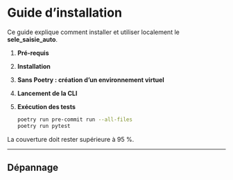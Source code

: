 # Guide d’installation

Ce guide explique comment installer et utiliser localement le **sele_saisie_auto**.

1. **Pré-requis**
2. **Installation**
3. **Sans Poetry : création d’un environnement virtuel**
4. **Lancement de la CLI**
5. **Exécution des tests**

   ```bash
   poetry run pre-commit run --all-files
   poetry run pytest
   ```

La couverture doit rester supérieure à 95 %.

---

## Dépannage


